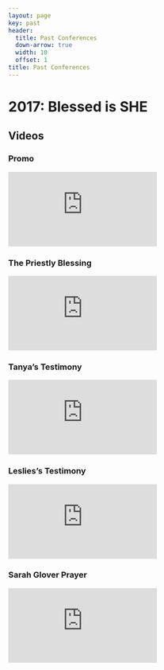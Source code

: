 ```yaml
---
layout: page
key: past
header:
  title: Past Conferences
  down-arrow: true
  width: 10
  offset: 1
title: Past Conferences
---
```


# 2017: Blessed is SHE

## Videos

<div class="container-fluid">
  <div class="row">
    <div class="col-md-4">
      <h3>Promo</h3>
      <div class="embed-responsive embed-responsive-16by9">
        <iframe class="embed-responsive-item" src="https://player.vimeo.com/video/204676820?color=c9ff23&title=0&byline=0&portrait=0" frameborder="0" webkitallowfullscreen mozallowfullscreen allowfullscreen></iframe>
      </div>
    </div>
    <div class="col-md-4">
      <h3>The Priestly Blessing</h3>
      <div class="embed-responsive embed-responsive-16by9">
        <iframe class="embed-responsive-item" src="https://player.vimeo.com/video/209386288?color=c9ff23&title=0&byline=0&portrait=0" frameborder="0" webkitallowfullscreen mozallowfullscreen allowfullscreen></iframe>
      </div>
    </div>
    <div class="col-md-4">
      <h3>Tanya’s Testimony</h3>
      <div class="embed-responsive embed-responsive-16by9">
        <iframe class="embed-responsive-item" src="https://player.vimeo.com/video/209387750?color=c9ff23&title=0&byline=0&portrait=0" frameborder="0" webkitallowfullscreen mozallowfullscreen allowfullscreen></iframe>
      </div>
    </div>
</div>
<div class="row" style="margin-top: 1rem;">
<div class="col-md-4 col-md-offset-2">
      <h3>Leslies’s Testimony</h3>
      <div class="embed-responsive embed-responsive-16by9">
        <iframe class="embed-responsive-item" src="https://player.vimeo.com/video/211492878?color=c9ff23&title=0&byline=0&portrait=0" frameborder="0" webkitallowfullscreen mozallowfullscreen allowfullscreen></iframe>
      </div>
    </div>
<div class="col-md-4">
      <h3>Sarah Glover Prayer</h3>
      <div class="embed-responsive embed-responsive-16by9">
        <iframe class="embed-responsive-item" src="https://player.vimeo.com/video/211499114?color=c9ff23&title=0&byline=0&portrait=0" frameborder="0" webkitallowfullscreen mozallowfullscreen allowfullscreen></iframe>
      </div>
    </div>
  </div>
</div>



